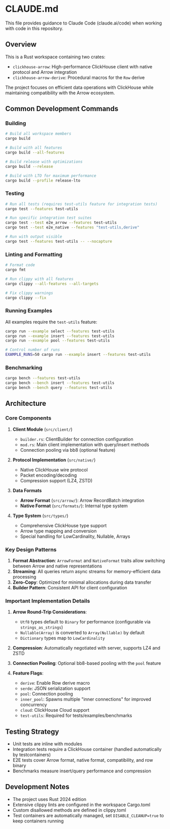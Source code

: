 # CLAUDE.md

This file provides guidance to Claude Code (claude.ai/code) when working with code in this repository.

## Overview

This is a Rust workspace containing two crates:
- `clickhouse-arrow`: High-performance ClickHouse client with native protocol and Arrow integration
- `clickhouse-arrow-derive`: Procedural macros for the `Row` derive

The project focuses on efficient data operations with ClickHouse while maintaining compatibility with the Arrow ecosystem.

## Common Development Commands

### Building
```bash
# Build all workspace members
cargo build

# Build with all features
cargo build --all-features

# Build release with optimizations
cargo build --release

# Build with LTO for maximum performance
cargo build --profile release-lto
```

### Testing
```bash
# Run all tests (requires test-utils feature for integration tests)
cargo test --features test-utils

# Run specific integration test suites
cargo test --test e2e_arrow --features test-utils
cargo test --test e2e_native --features "test-utils,derive"

# Run with output visible
cargo test --features test-utils -- --nocapture
```

### Linting and Formatting
```bash
# Format code
cargo fmt

# Run clippy with all features
cargo clippy --all-features --all-targets

# Fix clippy warnings
cargo clippy --fix
```

### Running Examples
All examples require the `test-utils` feature:
```bash
cargo run --example select --features test-utils
cargo run --example insert --features test-utils
cargo run --example pool --features test-utils

# Control number of runs
EXAMPLE_RUNS=50 cargo run --example insert --features test-utils
```

### Benchmarking
```bash
cargo bench --features test-utils
cargo bench --bench insert --features test-utils
cargo bench --bench query --features test-utils
```

## Architecture

### Core Components

1. **Client Module** (`src/client/`)
   - `builder.rs`: ClientBuilder for connection configuration
   - `mod.rs`: Main client implementation with query/insert methods
   - Connection pooling via bb8 (optional feature)

2. **Protocol Implementation** (`src/native/`)
   - Native ClickHouse wire protocol
   - Packet encoding/decoding
   - Compression support (LZ4, ZSTD)

3. **Data Formats**
   - **Arrow Format** (`src/arrow/`): Arrow RecordBatch integration
   - **Native Format** (`src/formats/`): Internal type system

4. **Type System** (`src/types/`)
   - Comprehensive ClickHouse type support
   - Arrow type mapping and conversion
   - Special handling for LowCardinality, Nullable, Arrays

### Key Design Patterns

1. **Format Abstraction**: `ArrowFormat` and `NativeFormat` traits allow switching between Arrow and native representations
2. **Streaming**: All queries return async streams for memory-efficient data processing
3. **Zero-Copy**: Optimized for minimal allocations during data transfer
4. **Builder Pattern**: Consistent API for client configuration

### Important Implementation Details

1. **Arrow Round-Trip Considerations**:
   - `Utf8` types default to `Binary` for performance (configurable via `strings_as_strings`)
   - `Nullable(Array)` is converted to `Array(Nullable)` by default
   - `Dictionary` types map to `LowCardinality`

2. **Compression**: Automatically negotiated with server, supports LZ4 and ZSTD

3. **Connection Pooling**: Optional bb8-based pooling with the `pool` feature

4. **Feature Flags**:
   - `derive`: Enable Row derive macro
   - `serde`: JSON serialization support
   - `pool`: Connection pooling
   - `inner_pool`: Spawns multiple "inner connections" for improved concurrency
   - `cloud`: ClickHouse Cloud support
   - `test-utils`: Required for tests/examples/benchmarks

## Testing Strategy

- Unit tests are inline with modules
- Integration tests require a ClickHouse container (handled automatically by testcontainers)
- E2E tests cover Arrow format, native format, compatibility, and row binary
- Benchmarks measure insert/query performance and compression

## Development Notes

- The project uses Rust 2024 edition
- Extensive clippy lints are configured in the workspace Cargo.toml
- Custom disallowed methods are defined in clippy.toml
- Test containers are automatically managed, set `DISABLE_CLEANUP=true` to keep containers running
